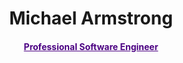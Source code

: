 <div style="text-align:center">

# Michael Armstrong
#### <span style="text-decoration:underline; color: indigo">Professional Software Engineer</span>

</div>
